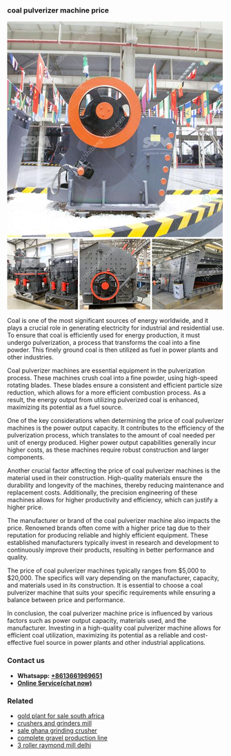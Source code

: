 <h3>coal pulverizer machine price</h3><img src='1706767969.jpg' alt=''><p>Coal is one of the most significant sources of energy worldwide, and it plays a crucial role in generating electricity for industrial and residential use. To ensure that coal is efficiently used for energy production, it must undergo pulverization, a process that transforms the coal into a fine powder. This finely ground coal is then utilized as fuel in power plants and other industries.</p><p>Coal pulverizer machines are essential equipment in the pulverization process. These machines crush coal into a fine powder, using high-speed rotating blades. These blades ensure a consistent and efficient particle size reduction, which allows for a more efficient combustion process. As a result, the energy output from utilizing pulverized coal is enhanced, maximizing its potential as a fuel source.</p><p>One of the key considerations when determining the price of coal pulverizer machines is the power output capacity. It contributes to the efficiency of the pulverization process, which translates to the amount of coal needed per unit of energy produced. Higher power output capabilities generally incur higher costs, as these machines require robust construction and larger components.</p><p>Another crucial factor affecting the price of coal pulverizer machines is the material used in their construction. High-quality materials ensure the durability and longevity of the machines, thereby reducing maintenance and replacement costs. Additionally, the precision engineering of these machines allows for higher productivity and efficiency, which can justify a higher price.</p><p>The manufacturer or brand of the coal pulverizer machine also impacts the price. Renowned brands often come with a higher price tag due to their reputation for producing reliable and highly efficient equipment. These established manufacturers typically invest in research and development to continuously improve their products, resulting in better performance and quality.</p><p>The price of coal pulverizer machines typically ranges from $5,000 to $20,000. The specifics will vary depending on the manufacturer, capacity, and materials used in its construction. It is essential to choose a coal pulverizer machine that suits your specific requirements while ensuring a balance between price and performance.</p><p>In conclusion, the coal pulverizer machine price is influenced by various factors such as power output capacity, materials used, and the manufacturer. Investing in a high-quality coal pulverizer machine allows for efficient coal utilization, maximizing its potential as a reliable and cost-effective fuel source in power plants and other industrial applications.</p><h3>Contact us</h3><ul><li><strong>Whatsapp:&nbsp;<a href="https://wa.me/8613661969651">+8613661969651</a></strong></li><li><a href="https://swt.shibang-china.com/?git&amp;zhl&amp;coal pulverizer machine price"><strong>Online Service(chat now)</strong></a></li></ul><h3>Related</h3><ul><li><a href='gold plant for sale south africa.md'>gold plant for sale south africa</a></li><li><a href='crushers and grinders mill.md'>crushers and grinders mill</a></li><li><a href='sale ghana grinding crusher.md'>sale ghana grinding crusher</a></li><li><a href='complete gravel production line.md'>complete gravel production line</a></li><li><a href='3 roller raymond mill delhi.md'>3 roller raymond mill delhi</a></li></ul>
